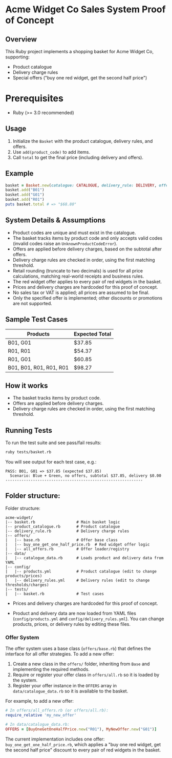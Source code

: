# Acme Widget Co Sales System Proof of Concept

## Overview

This Ruby project implements a shopping basket for Acme Widget Co, supporting:

- Product catalogue
- Delivery charge rules
- Special offers ("buy one red widget, get the second half price")

# Prerequisites

- Ruby (>= 3.0 recommended)

## Usage

1. Initialize the `Basket` with the product catalogue, delivery rules, and offers.
2. Use `add(product_code)` to add items.
3. Call `total` to get the final price (including delivery and offers).

## Example

```ruby
basket = Basket.new(catalogue: CATALOGUE, delivery_rule: DELIVERY, offers: OFFERS)
basket.add("B01")
basket.add("G01")
basket.add("R01")
puts basket.total # => "$68.80"
```

## System Details & Assumptions

- Product codes are unique and must exist in the catalogue.
- The basket tracks items by product code and only accepts valid codes (invalid codes raise an `UnknownProductCodeError`).
- Offers are applied before delivery charges, based on the subtotal after offers.
- Delivery charge rules are checked in order, using the first matching threshold.
- Retail rounding (truncate to two decimals) is used for all price calculations, matching real-world receipts and business rules.
- The red widget offer applies to every pair of red widgets in the basket.
- Prices and delivery charges are hardcoded for this proof of concept.
- No sales tax or VAT is applied; all prices are assumed to be final.
- Only the specified offer is implemented; other discounts or promotions are not supported.

## Sample Test Cases

| Products                | Expected Total |
| ----------------------- | -------------- |
| B01, G01                | $37.85         |
| R01, R01                | $54.37         |
| R01, G01                | $60.85         |
| B01, B01, R01, R01, R01 | $98.27         |

## How it works

- The basket tracks items by product code.
- Offers are applied before delivery charges.
- Delivery charge rules are checked in order, using the first matching threshold.

## Running Tests

To run the test suite and see pass/fail results:

```sh
ruby tests/basket.rb
```

You will see output for each test case, e.g.:

```
PASS: B01, G01 => $37.85 (expected $37.85)
  Scenario: Blue + Green, no offers, subtotal $37.85, delivery $0.00
------------------------------------------------------------
```

## Folder structure:

Folder structure:

```
acme-widget/
|-- basket.rb                  # Main basket logic
|-- product_catalogue.rb       # Product catalogue
|-- delivery_rule.rb           # Delivery charge rules
|-- offers/
|   |-- base.rb                # Offer base class
|   |-- buy_one_get_one_half_price.rb  # Red widget offer logic
|   |-- all_offers.rb          # Offer loader/registry
|-- data/
|   |-- catalogue_data.rb      # Loads product and delivery data from YAML
|-- config/
|   |-- products.yml           # Product catalogue (edit to change products/prices)
|   |-- delivery_rules.yml     # Delivery rules (edit to change thresholds/charges)
|-- tests/
|   |-- basket.rb              # Test cases
```

- Prices and delivery charges are hardcoded for this proof of concept.

* Product and delivery data are now loaded from YAML files (`config/products.yml` and `config/delivery_rules.yml`).
  You can change products, prices, or delivery rules by editing these files.

### Offer System

The offer system uses a base class (`offers/base.rb`) that defines the interface for all offer strategies. To add a new offer:

1. Create a new class in the `offers/` folder, inheriting from `Base` and implementing the required methods.
2. Require or register your offer class in `offers/all.rb` so it is loaded by the system.
3. Register your offer instance in the `OFFERS` array in `data/catalogue_data.rb` so it is available to the basket.

For example, to add a new offer:

```ruby
# In offers/all_offers.rb (or offers/all.rb):
require_relative 'my_new_offer'

# In data/catalogue_data.rb:
OFFERS = [BuyOneGetOneHalfPrice.new("R01"), MyNewOffer.new("G01")]
```

The current implementation includes one offer: `buy_one_get_one_half_price.rb`, which applies a "buy one red widget, get the second half price" discount to every pair of red widgets in the basket.
